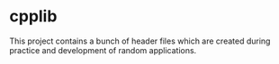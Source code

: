 # cpplib
This project contains a bunch of header files which are created during practice and development of random applications.
